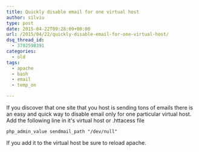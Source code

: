 ```yaml
---
title: Quickly disable email for one virtual host
author: silviu
type: post
date: 2015-04-22T09:28:09+00:00
url: /2015/04/22/quickly-disable-email-for-one-virtual-host/
dsq_thread_id:
  - 3702598391
categories:
  - old
tags:
  - apache
  - bash
  - email
  - temp_on

---
```

If you discover that one site that you host is sending tons of emails there is an easy and quick way to disable email only for one particular virtual host. Add the following line in it's virtual host or .httacess file

 ```apacheconf
php_admin_value sendmail_path "/dev/null"
```

If you add it to the virtual host be sure to reload apache.